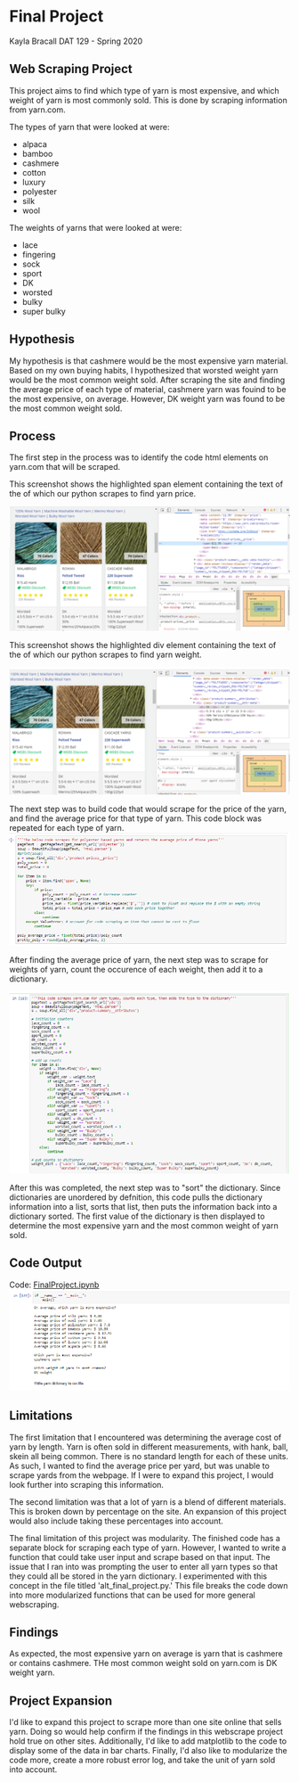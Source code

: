 # Final Project

Kayla Bracall DAT 129 - Spring 2020

## Web Scraping Project

This project aims to find which type of yarn is most expensive, and which weight of yarn is most commonly sold. This is done by scraping information from yarn.com. 

The types of yarn that were looked at were:

* alpaca
* bamboo
* cashmere
* cotton
* luxury
* polyester
* silk
* wool

The weights of yarns that were looked at were:

* lace
* fingering
* sock
* sport
* DK
* worsted
* bulky
* super bulky 

## Hypothesis

My hypothesis is that cashmere would be the most expensive yarn material. Based on my own buying habits, I hypothesized that worsted weight yarn would be the most common weight sold. After scraping the site and finding the average price of each type of material, cashmere yarn was fouind to be the most expensive, on average. However, DK weight yarn was found to be the most common weight sold. 

## Process

The first step in the process was to identify the code html elements on yarn.com that will be scraped. 

This screenshot shows the highlighted span element containing the text of the of which our python scrapes to find yarn price.

![Screenscrape of yarn.com - Price](price_html.png)

This screenshot shows the highlighted div element containing the text of the of which our python scrapes to find yarn weight.

![Screenscrape of yarn.com - Weight](weight.png)

The next step was to build code that would scrape for the price of the yarn, and find the average price for that type of yarn. This code block was repeated for each type of yarn.
![Scraping Function](scraping_function.png)

After finding the average price of yarn, the next step was to scrape for weights of yarn, count the occurence of each weight, then add it to a dictionary.

![Weight Dictionary Function](weight_dict_function.png)

After this was completed, the next step was to "sort" the dictionary. Since dictionaries are unordered by defnition, this code pulls the dictionary information into a list, sorts that list, then puts the information back into a dictionary sorted. The first value of the dictionary is then displayed to determine the most expensive yarn and the most common weight of yarn sold. 

## Code Output
Code: [FinalProject.ipynb](FinalProject.ipynb)
![Code Output](final_project_code_output.png) 

## Limitations

The first limitation that I encountered was determining the average cost of yarn by length. Yarn is often sold in different measurements, with hank, ball, skein all being common. There is no standard length for each of these units. As such, I wanted to find the average price per yard, but was unable to scrape yards from the webpage. If I were to expand this project, I would look further into scraping this information. 

The second limitation was that a lot of yarn is a blend of different materials. This is broken down by percentage on the site. An expansion of this project would also include taking these percentages into account. 

The final limitation of this project was modularity. The finished code has a separate block for scraping each type of yarn. However, I wanted to write a function that could take user input and scrape based on that input. The issue that I ran into was prompting the user to enter all yarn types so that they could all be stored in the yarn dictionary. I experimented with this concept in the file titled 'alt_final_project.py.'  This file breaks the code down into more modularized functions that can be used for more general webscraping. 

## Findings
As expected, the most expensive yarn on average is yarn that is cashmere or contains cashmere. THe most common weight sold on yarn.com is DK weight yarn. 

## Project Expansion
I'd like to expand this project to scrape more than one site online that sells yarn. Doing so would help confirm if the findings in this webscrape project hold true on other sites. Additionally, I'd like to add matplotlib to the code to display some of the data in bar charts. Finally, I'd also like to modularize the code more, create a more robust error log, and take the unit of yarn sold into account. 